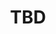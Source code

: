 ---
sequence_id: 4
speaker: Margarita Chli
webpage: https://www.v4rl.com/blog/dr-chli-margarita/the-lab
affil: Vision for Robotics Lab at ETH Zurich
affil_link: https://ethz.ch/en.html
# Image
img: Margarita.png
affil2: Professor at the University of Cyprus
affil2_link: https://www.ucy.ac.cy/?lang=en
title: TBD
time: 10:40 - 11:35
---
